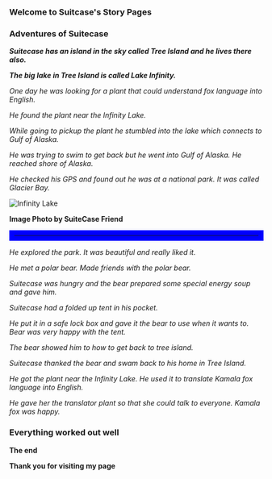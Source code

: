 ### Welcome to Suitcase's Story Pages

### Adventures of Suitecase

**_Suitecase has an island in the sky called Tree Island and he lives there also._**

**_The big lake  in Tree Island is called Lake Infinity._**

_One day he was looking for a plant that could understand fox language into English._ 

_He found the plant near the Infinity Lake._

_While going to pickup the plant he stumbled into the lake which connects to Gulf of Alaska._ 

_He was trying to swim to get back but he went into Gulf of Alaska. He reached shore of Alaska._

_He checked his GPS and found out he was at a national park. It was called Glacier Bay._

![Infinity Lake]("InfinityLakeAlaska.svg")

<b>Image Photo by SuiteCase Friend</b>

<hr style="border:10px solid blue">

_He explored the park.  It was beautiful and really liked it._  

_He met a polar bear. Made  friends with the polar bear._  

_Suitecase was hungry and the bear prepared  some special energy soup and gave him._ 

_Suitecase had a folded up tent in his pocket._ 

_He put it in a safe lock box and gave it the bear to use when it wants to. Bear was very happy with the tent._


_The bear showed him to how to get back to tree island._

_Suitecase thanked the bear and swam back to his home in Tree Island._

_He got the plant near the Infinity Lake. He used it to translate Kamala fox language into English._

_He gave her the translator plant so that she could talk to everyone. Kamala fox was happy._

### Everything worked out well

**The end**

**Thank you for visiting my page**
